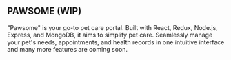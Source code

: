 ## PAWSOME (WIP)

"Pawsome" is your go-to pet care portal. Built with React, Redux, Node.js, Express, and MongoDB, it aims to simplify pet care. Seamlessly manage your pet's needs, appointments, and health records in one 
intuitive interface and many more features are coming soon.